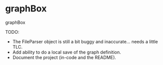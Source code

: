graphBox
========

graphBox

TODO:
<ul>
    <li>The FileParser object is still a bit buggy and inaccurate... needs a little TLC.</li>
    <li> Add ability to do a local save of the graph definition.</li>
    <li> Document the project (in-code and the README).</li>
</ul>
